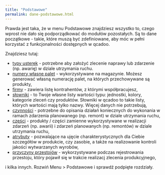 ```yaml
---
title: "Podstawowe"
permalink: dane-podstawowe.html
---
```


Prawda jest taka, że w menu Podstawowe znajdziesz wszystko to, czego wprost nie dało się podporządkować do modułów pozostałych. Są to dane początkowe - takie, które muszą być zdefiniowane, aby móc w pełni korzystać z funkcjonalności dostępnych w qcadoo. 

Znajdziesz tutaj:
- [typy usterek](typy-usterek) - potrzebne aby założyć zlecenie naprawy lub zdarzenie (np. awarię) w dziale utrzymania ruchu.
- [numery własne palet](/numery-wlasne-palet) - wykorzystywane na magazynie. Możesz generować własną numerację palet, na których przechowywane są produkty,
- [firmy](/firmy) - zawiera listę kontrahentów, z którymi współpracujesz,
- [słowniki](/slowniki) - to Twoje własne listy wartości typu: jednostki, kolory, kategorie zleceń czy produktów. Słowniki w qcadoo to takie listy, których wartości mają tylko nazwy. Więcej danych nie potrzebują,
- [czynności](/czynnosci) - potrzebne do opisania działań koniecznych do wykonania w ramach zdarzenia planowanego (np. remont) w dziale utrzymania ruchu,
- [części](/czesci) - produkty / części zamienne wykorzystywane w realizacji zdarzeń (np. awarii) i zdarzeń planowanych (np. remontów) w dziale utrzymania ruchu,
- [atrybuty](/atrybuty) - pozwalające na ujęcie charakterystycznych dla Ciebie szczegółów w produkcie, czy zasobie, a także na realizowanie kontroli jakości wytwarzanych wyrobów,
- [przyczyny przestojów](/przyczyny-przestojow) - wykorzystywane podczas rejestrowania przestoju, który pojawił się w trakcie realizacj zlecenia produkcyjnego,

i kilka innych. Rozwiń Menu > Podstawowe i sprawdź podpięte rozdziały.


